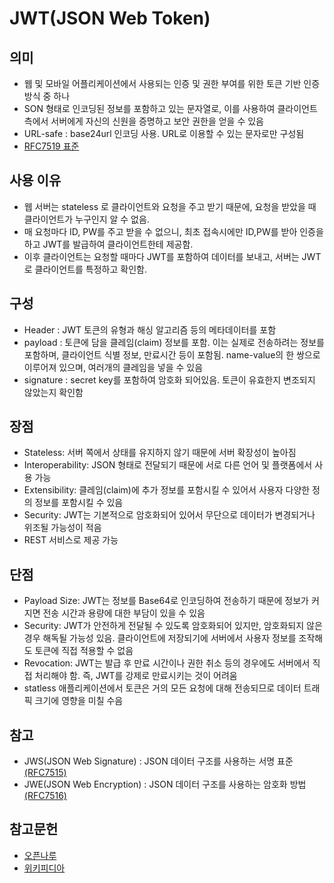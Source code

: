 # JWT(JSON Web Token)

## 의미
* 웹 및 모바일 어플리케이션에서 사용되는 인증 및 권한 부여를 위한 토큰 기반 인증 방식 중 하나
* SON 형태로 인코딩된 정보를 포함하고 있는 문자열로, 이를 사용하여 클라이언트 측에서 서버에게 자신의 신원을 증명하고 보안 권한을 얻을 수 있음
* URL-safe : base24url 인코딩 사용. URL로 이용할 수 있는 문자로만 구성됨
* [RFC7519 표준](https://www.rfc-editor.org/rfc/rfc7519)


## 사용 이유
* 웹 서버는 stateless 로 클라이언트와 요청을 주고 받기 때문에, 요청을 받았을 때 클라이언트가 누구인지 알 수 없음. 
* 매 요청마다 ID, PW를 주고 받을 수 없으니, 최초 접속시에만 ID,PW를 받아 인증을 하고 JWT를 발급하여 클라이언트한테 제공함.
* 이후 클라이언트는 요청할 때마다 JWT를 포함하여 데이터를 보내고, 서버는 JWT로 클라이언트를 특정하고 확인함.

## 구성
* Header : JWT 토큰의 유형과 해싱 알고리즘 등의 메타데이터를 포함
* payload : 토큰에 담을 클레임(claim) 정보를 포함. 이는 실제로 전송하려는 정보를 포함하며, 클라이언트 식별 정보, 만료시간 등이 포함됨. name-value의 한 쌍으로 이루어져 있으며, 여러개의 클레임을 넣을 수 있음
* signature : secret key를 포함하여 암호화 되어있음. 토큰이 유효한지 변조되지 않았는지 확인함

## 장점
* Stateless: 서버 쪽에서 상태를 유지하지 않기 때문에 서버 확장성이 높아짐
* Interoperability: JSON 형태로 전달되기 때문에 서로 다른 언어 및 플랫폼에서 사용 가능
* Extensibility: 클레임(claim)에 추가 정보를 포함시킬 수 있어서 사용자 다양한 정의 정보를 포함시킬 수 있음
* Security: JWT는 기본적으로 암호화되어 있어서 무단으로 데이터가 변경되거나 위조될 가능성이 적음
* REST 서비스로 제공 가능

## 단점 
* Payload Size: JWT는 정보를 Base64로 인코딩하여 전송하기 때문에 정보가 커지면 전송 시간과 용량에 대한 부담이 있을 수 있음
* Security: JWT가 안전하게 전달될 수 있도록 암호화되어 있지만, 암호화되지 않은 경우 해독될 가능성 있음. 클라이언트에 저장되기에 서버에서 사용자 정보를 조작해도 토큰에 직접 적용할 수 없음
* Revocation: JWT는 발급 후 만료 시간이나 권한 취소 등의 경우에도 서버에서 직접 처리해야 함. 즉, JWT를 강제로 만료시키는 것이 어려움
* statless 애플리케이션에서 토큰은 거의 모든 요청에 대해 전송되므로 데이터 트래픽 크기에 영향을 미칠 수음

## 참고
* JWS(JSON Web Signature) : JSON 데이터 구조를 사용하는 서명 표준[(RFC7515)](https://www.rfc-editor.org/rfc/rfc7515)
* JWE(JSON Web Encryption) : JSON 데이터 구조를 사용하는 암호화 방법[(RFC7516)](https://www.rfc-editor.org/rfc/rfc7516)

## 참고문헌
* [오픈나루](http://www.opennaru.com/opennaru-blog/jwt-json-web-token/)
* [위키피디아](https://ko.wikipedia.org/wiki/JSON_%EC%9B%B9_%ED%86%A0%ED%81%B0)